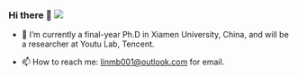 ### Hi there 👋 ![]( https://visitor-badge.glitch.me/badge?page_id=lmbxmu.homepage)



- 🔭 I’m currently a final-year Ph.D in Xiamen University, China, and will be a researcher at Youtu Lab, Tencent.

- 📫 How to reach me: linmb001@outlook.com for email.
